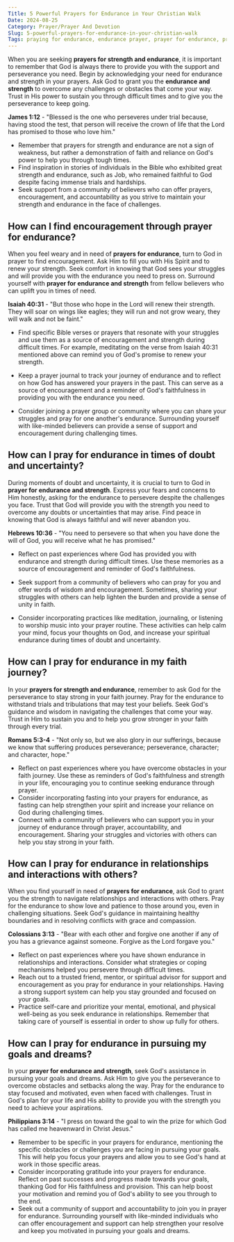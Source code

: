 ```yaml
---
Title: 5 Powerful Prayers for Endurance in Your Christian Walk
Date: 2024-08-25
Category: Prayer/Prayer And Devotion
Slug: 5-powerful-prayers-for-endurance-in-your-christian-walk
Tags: praying for endurance, endurance prayer, prayer for endurance, prayers for strength and endurance, prayer for endurance and strength, prayers for endurance, prayer of strength and endurance, prayer, prayer and devotion
---
```

When you are seeking **prayers for strength and endurance**, it is important to remember that God is always there to provide you with the support and perseverance you need. Begin by acknowledging your need for endurance and strength in your prayers. Ask God to grant you the **endurance and strength** to overcome any challenges or obstacles that come your way. Trust in His power to sustain you through difficult times and to give you the perseverance to keep going.

**James 1:12** - "Blessed is the one who perseveres under trial because, having stood the test, that person will receive the crown of life that the Lord has promised to those who love him."

- Remember that prayers for strength and endurance are not a sign of weakness, but rather a demonstration of faith and reliance on God's power to help you through tough times.
- Find inspiration in stories of individuals in the Bible who exhibited great strength and endurance, such as Job, who remained faithful to God despite facing immense trials and hardships.
- Seek support from a community of believers who can offer prayers, encouragement, and accountability as you strive to maintain your strength and endurance in the face of challenges.


## How can I find encouragement through prayer for endurance?

When you feel weary and in need of **prayers for endurance**, turn to God in prayer to find encouragement. Ask Him to fill you with His Spirit and to renew your strength. Seek comfort in knowing that God sees your struggles and will provide you with the endurance you need to press on. Surround yourself with **prayer for endurance and strength** from fellow believers who can uplift you in times of need.

**Isaiah 40:31** - "But those who hope in the Lord will renew their strength. They will soar on wings like eagles; they will run and not grow weary, they will walk and not be faint."

- Find specific Bible verses or prayers that resonate with your struggles and use them as a source of encouragement and strength during difficult times. For example, meditating on the verse from Isaiah 40:31 mentioned above can remind you of God's promise to renew your strength.
  
- Keep a prayer journal to track your journey of endurance and to reflect on how God has answered your prayers in the past. This can serve as a source of encouragement and a reminder of God's faithfulness in providing you with the endurance you need.

- Consider joining a prayer group or community where you can share your struggles and pray for one another's endurance. Surrounding yourself with like-minded believers can provide a sense of support and encouragement during challenging times.


## How can I pray for endurance in times of doubt and uncertainty?

During moments of doubt and uncertainty, it is crucial to turn to God in **prayer for endurance and strength**. Express your fears and concerns to Him honestly, asking for the endurance to persevere despite the challenges you face. Trust that God will provide you with the strength you need to overcome any doubts or uncertainties that may arise. Find peace in knowing that God is always faithful and will never abandon you.

**Hebrews 10:36** - "You need to persevere so that when you have done the will of God, you will receive what he has promised."

- Reflect on past experiences where God has provided you with endurance and strength during difficult times. Use these memories as a source of encouragement and reminder of God's faithfulness.
  
- Seek support from a community of believers who can pray for you and offer words of wisdom and encouragement. Sometimes, sharing your struggles with others can help lighten the burden and provide a sense of unity in faith.

- Consider incorporating practices like meditation, journaling, or listening to worship music into your prayer routine. These activities can help calm your mind, focus your thoughts on God, and increase your spiritual endurance during times of doubt and uncertainty.


## How can I pray for endurance in my faith journey?

In your **prayers for strength and endurance**, remember to ask God for the perseverance to stay strong in your faith journey. Pray for the endurance to withstand trials and tribulations that may test your beliefs. Seek God's guidance and wisdom in navigating the challenges that come your way. Trust in Him to sustain you and to help you grow stronger in your faith through every trial.

**Romans 5:3-4** - "Not only so, but we also glory in our sufferings, because we know that suffering produces perseverance; perseverance, character; and character, hope."

- Reflect on past experiences where you have overcome obstacles in your faith journey. Use these as reminders of God's faithfulness and strength in your life, encouraging you to continue seeking endurance through prayer.
- Consider incorporating fasting into your prayers for endurance, as fasting can help strengthen your spirit and increase your reliance on God during challenging times.
- Connect with a community of believers who can support you in your journey of endurance through prayer, accountability, and encouragement. Sharing your struggles and victories with others can help you stay strong in your faith.


## How can I pray for endurance in relationships and interactions with others?

When you find yourself in need of **prayers for endurance**, ask God to grant you the strength to navigate relationships and interactions with others. Pray for the endurance to show love and patience to those around you, even in challenging situations. Seek God's guidance in maintaining healthy boundaries and in resolving conflicts with grace and compassion.

**Colossians 3:13** - "Bear with each other and forgive one another if any of you has a grievance against someone. Forgive as the Lord forgave you."

- Reflect on past experiences where you have shown endurance in relationships and interactions. Consider what strategies or coping mechanisms helped you persevere through difficult times.
- Reach out to a trusted friend, mentor, or spiritual advisor for support and encouragement as you pray for endurance in your relationships. Having a strong support system can help you stay grounded and focused on your goals.
- Practice self-care and prioritize your mental, emotional, and physical well-being as you seek endurance in relationships. Remember that taking care of yourself is essential in order to show up fully for others.


## How can I pray for endurance in pursuing my goals and dreams?

In your **prayer for endurance and strength**, seek God's assistance in pursuing your goals and dreams. Ask Him to give you the perseverance to overcome obstacles and setbacks along the way. Pray for the endurance to stay focused and motivated, even when faced with challenges. Trust in God's plan for your life and His ability to provide you with the strength you need to achieve your aspirations.

**Philippians 3:14** - "I press on toward the goal to win the prize for which God has called me heavenward in Christ Jesus."

- Remember to be specific in your prayers for endurance, mentioning the specific obstacles or challenges you are facing in pursuing your goals. This will help you focus your prayers and allow you to see God's hand at work in those specific areas.
- Consider incorporating gratitude into your prayers for endurance. Reflect on past successes and progress made towards your goals, thanking God for His faithfulness and provision. This can help boost your motivation and remind you of God's ability to see you through to the end.
- Seek out a community of support and accountability to join you in prayer for endurance. Surrounding yourself with like-minded individuals who can offer encouragement and support can help strengthen your resolve and keep you motivated in pursuing your goals and dreams.
